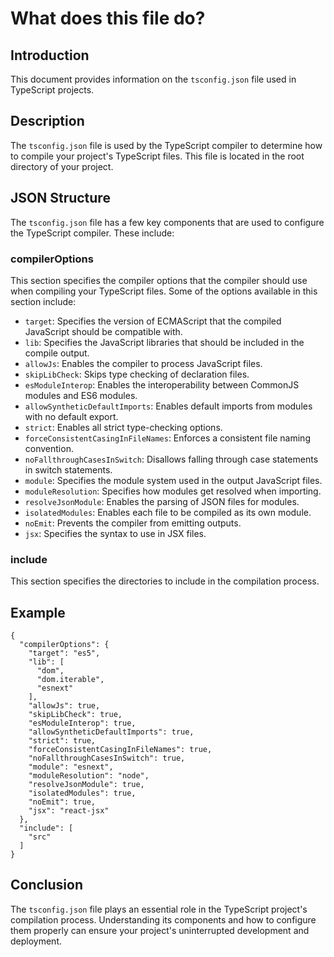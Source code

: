 # What does this file do? 

## Introduction
This document provides information on the `tsconfig.json` file used in TypeScript projects.

## Description
The `tsconfig.json` file is used by the TypeScript compiler to determine how to compile your project's TypeScript files. This file is located in the root directory of your project.

## JSON Structure
The `tsconfig.json` file has a few key components that are used to configure the TypeScript compiler. These include:

### compilerOptions
This section specifies the compiler options that the compiler should use when compiling your TypeScript files. Some of the options available in this section include:

- `target`: Specifies the version of ECMAScript that the compiled JavaScript should be compatible with.
- `lib`: Specifies the JavaScript libraries that should be included in the compile output.
- `allowJs`: Enables the compiler to process JavaScript files.
- `skipLibCheck`: Skips type checking of declaration files.
- `esModuleInterop`: Enables the interoperability between CommonJS modules and ES6 modules.
- `allowSyntheticDefaultImports`: Enables default imports from modules with no default export.
- `strict`: Enables all strict type-checking options.
- `forceConsistentCasingInFileNames`: Enforces a consistent file naming convention.
- `noFallthroughCasesInSwitch`: Disallows falling through case statements in switch statements.
- `module`: Specifies the module system used in the output JavaScript files.
- `moduleResolution`: Specifies how modules get resolved when importing.
- `resolveJsonModule`: Enables the parsing of JSON files for modules.
- `isolatedModules`: Enables each file to be compiled as its own module.
- `noEmit`: Prevents the compiler from emitting outputs.
- `jsx`: Specifies the syntax to use in JSX files.

### include
This section specifies the directories to include in the compilation process.

## Example
```
{
  "compilerOptions": {
    "target": "es5",
    "lib": [
      "dom",
      "dom.iterable",
      "esnext"
    ],
    "allowJs": true, 
    "skipLibCheck": true,
    "esModuleInterop": true,
    "allowSyntheticDefaultImports": true,
    "strict": true,
    "forceConsistentCasingInFileNames": true,
    "noFallthroughCasesInSwitch": true,
    "module": "esnext",
    "moduleResolution": "node",
    "resolveJsonModule": true,
    "isolatedModules": true,
    "noEmit": true,
    "jsx": "react-jsx"
  },
  "include": [
    "src"
  ]
}
```

## Conclusion
The `tsconfig.json` file plays an essential role in the TypeScript project's compilation process. Understanding its components and how to configure them properly can ensure your project's uninterrupted development and deployment.